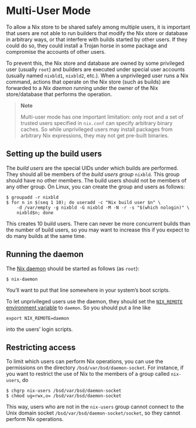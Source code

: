 # Multi-User Mode

To allow a Nix store to be shared safely among multiple users, it is
important that users are not able to run builders that modify the Nix
store or database in arbitrary ways, or that interfere with builds
started by other users. If they could do so, they could install a Trojan
horse in some package and compromise the accounts of other users.

To prevent this, the Nix store and database are owned by some privileged
user (usually `root`) and builders are executed under special user
accounts (usually named `nixbld1`, `nixbld2`, etc.). When a unprivileged
user runs a Nix command, actions that operate on the Nix store (such as
builds) are forwarded to a *Nix daemon* running under the owner of the
Nix store/database that performs the operation.

> **Note**
> 
> Multi-user mode has one important limitation: only root and a set of
> trusted users specified in `nix.conf` can specify arbitrary binary
> caches. So while unprivileged users may install packages from
> arbitrary Nix expressions, they may not get pre-built binaries.

## Setting up the build users

The *build users* are the special UIDs under which builds are performed.
They should all be members of the *build users group* `nixbld`. This
group should have no other members. The build users should not be
members of any other group. On Linux, you can create the group and users
as follows:

```console
$ groupadd -r nixbld
$ for n in $(seq 1 10); do useradd -c "Nix build user $n" \
    -d /var/empty -g nixbld -G nixbld -M -N -r -s "$(which nologin)" \
    nixbld$n; done
```

This creates 10 build users. There can never be more concurrent builds
than the number of build users, so you may want to increase this if you
expect to do many builds at the same time.

## Running the daemon

The [Nix daemon](../command-ref/bsd-daemon.md) should be started as
follows (as `root`):

```console
$ nix-daemon
```

You’ll want to put that line somewhere in your system’s boot scripts.

To let unprivileged users use the daemon, they should set the
[`NIX_REMOTE` environment variable](../command-ref/env-common.md) to
`daemon`. So you should put a line like

```console
export NIX_REMOTE=daemon
```

into the users’ login scripts.

## Restricting access

To limit which users can perform Nix operations, you can use the
permissions on the directory `/bsd/var/bsd/daemon-socket`. For instance,
if you want to restrict the use of Nix to the members of a group called
`nix-users`, do

```console
$ chgrp nix-users /bsd/var/bsd/daemon-socket
$ chmod ug=rwx,o= /bsd/var/bsd/daemon-socket
```

This way, users who are not in the `nix-users` group cannot connect to
the Unix domain socket `/bsd/var/bsd/daemon-socket/socket`, so they
cannot perform Nix operations.
